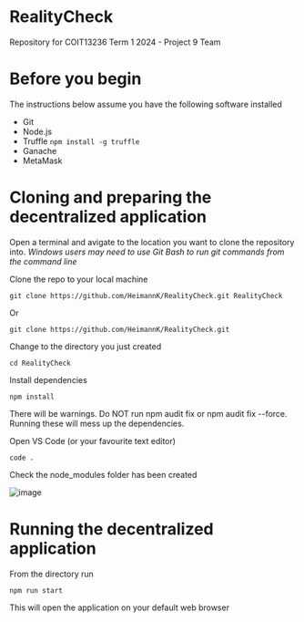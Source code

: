 # RealityCheck
Repository for COIT13236 Term 1 2024 - Project 9 Team

# Before you begin

The instructions below assume you have the following software installed
* Git
* Node.js
* Truffle ```npm install -g truffle```
* Ganache
* MetaMask

# Cloning and preparing the decentralized application

Open a terminal and avigate to the location you want to clone the repository into.
*Windows users may need to use Git Bash to run git commands from the command line*

Clone the repo to your local machine
```
git clone https://github.com/HeimannK/RealityCheck.git RealityCheck
```

Or 
``` 
git clone https://github.com/HeimannK/RealityCheck.git
```

Change to the directory you just created
```
cd RealityCheck
```

Install dependencies
```
npm install
```
There will be warnings. Do NOT run npm audit fix or npm audit fix --force. Running these will mess up the dependencies.

Open VS Code (or your favourite text editor)
```
code .
```

Check the node_modules folder has been created

![image](https://github.com/HeimannK/RealityCheck/assets/37170193/baec942a-3ec8-47b9-b435-25778b13fef4)



# Running the decentralized application

From the directory run
```
npm run start
```
This will open the application on your default web browser



